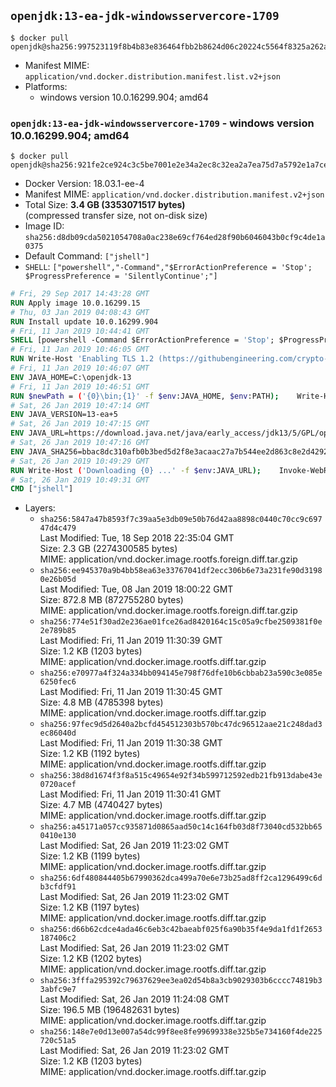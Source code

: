 ## `openjdk:13-ea-jdk-windowsservercore-1709`

```console
$ docker pull openjdk@sha256:997523119f8b4b83e836464fbb2b8624d06c20224c5564f8325a262aee247238
```

-	Manifest MIME: `application/vnd.docker.distribution.manifest.list.v2+json`
-	Platforms:
	-	windows version 10.0.16299.904; amd64

### `openjdk:13-ea-jdk-windowsservercore-1709` - windows version 10.0.16299.904; amd64

```console
$ docker pull openjdk@sha256:921fe2ce924c3c5be7001e2e34a2ec8c32ea2a7ea75d7a5792e1a7ce6dba725f
```

-	Docker Version: 18.03.1-ee-4
-	Manifest MIME: `application/vnd.docker.distribution.manifest.v2+json`
-	Total Size: **3.4 GB (3353071517 bytes)**  
	(compressed transfer size, not on-disk size)
-	Image ID: `sha256:d8db09cda5021054708a0ac238e69cf764ed28f90b6046043b0cf9c4de1a0375`
-	Default Command: `["jshell"]`
-	`SHELL`: `["powershell","-Command","$ErrorActionPreference = 'Stop'; $ProgressPreference = 'SilentlyContinue';"]`

```dockerfile
# Fri, 29 Sep 2017 14:43:28 GMT
RUN Apply image 10.0.16299.15
# Thu, 03 Jan 2019 04:08:43 GMT
RUN Install update 10.0.16299.904
# Fri, 11 Jan 2019 10:44:41 GMT
SHELL [powershell -Command $ErrorActionPreference = 'Stop'; $ProgressPreference = 'SilentlyContinue';]
# Fri, 11 Jan 2019 10:46:05 GMT
RUN Write-Host 'Enabling TLS 1.2 (https://githubengineering.com/crypto-removal-notice/) ...'; 	$tls12RegBase = 'HKLM:\\SYSTEM\CurrentControlSet\Control\SecurityProviders\SCHANNEL\Protocols\TLS 1.2'; 	if (Test-Path $tls12RegBase) { throw ('"{0}" already exists!' -f $tls12RegBase) }; 	New-Item -Path ('{0}/Client' -f $tls12RegBase) -Force; 	New-Item -Path ('{0}/Server' -f $tls12RegBase) -Force; 	New-ItemProperty -Path ('{0}/Client' -f $tls12RegBase) -Name 'DisabledByDefault' -PropertyType DWORD -Value 0 -Force; 	New-ItemProperty -Path ('{0}/Client' -f $tls12RegBase) -Name 'Enabled' -PropertyType DWORD -Value 1 -Force; 	New-ItemProperty -Path ('{0}/Server' -f $tls12RegBase) -Name 'DisabledByDefault' -PropertyType DWORD -Value 0 -Force; 	New-ItemProperty -Path ('{0}/Server' -f $tls12RegBase) -Name 'Enabled' -PropertyType DWORD -Value 1 -Force
# Fri, 11 Jan 2019 10:46:07 GMT
ENV JAVA_HOME=C:\openjdk-13
# Fri, 11 Jan 2019 10:46:51 GMT
RUN $newPath = ('{0}\bin;{1}' -f $env:JAVA_HOME, $env:PATH); 	Write-Host ('Updating PATH: {0}' -f $newPath); 	setx /M PATH $newPath
# Sat, 26 Jan 2019 10:47:14 GMT
ENV JAVA_VERSION=13-ea+5
# Sat, 26 Jan 2019 10:47:15 GMT
ENV JAVA_URL=https://download.java.net/java/early_access/jdk13/5/GPL/openjdk-13-ea+5_windows-x64_bin.zip
# Sat, 26 Jan 2019 10:47:16 GMT
ENV JAVA_SHA256=bbac8dc310afb0b3bed5d2f8e3acaac27a7b544ee2d863c8e2d4292eb48c2aa8
# Sat, 26 Jan 2019 10:49:29 GMT
RUN Write-Host ('Downloading {0} ...' -f $env:JAVA_URL); 	Invoke-WebRequest -Uri $env:JAVA_URL -OutFile 'openjdk.zip'; 	Write-Host ('Verifying sha256 ({0}) ...' -f $env:JAVA_SHA256); 	if ((Get-FileHash openjdk.zip -Algorithm sha256).Hash -ne $env:JAVA_SHA256) { 		Write-Host 'FAILED!'; 		exit 1; 	}; 		Write-Host 'Expanding ...'; 	New-Item -ItemType Directory -Path C:\temp | Out-Null; 	Expand-Archive openjdk.zip -DestinationPath C:\temp; 	Move-Item -Path C:\temp\* -Destination $env:JAVA_HOME; 	Remove-Item C:\temp; 		Write-Host 'Verifying install ...'; 	Write-Host '  java --version'; java --version; 	Write-Host '  javac --version'; javac --version; 		Write-Host 'Removing ...'; 	Remove-Item openjdk.zip -Force; 		Write-Host 'Complete.'
# Sat, 26 Jan 2019 10:49:31 GMT
CMD ["jshell"]
```

-	Layers:
	-	`sha256:5847a47b8593f7c39aa5e3db09e50b76d42aa8898c0440c70cc9c69747d4c479`  
		Last Modified: Tue, 18 Sep 2018 22:35:04 GMT  
		Size: 2.3 GB (2274300585 bytes)  
		MIME: application/vnd.docker.image.rootfs.foreign.diff.tar.gzip
	-	`sha256:ee945370a9b4bb58ea63e33767041df2ecc306b6e73a231fe90d31980e26b05d`  
		Last Modified: Tue, 08 Jan 2019 18:00:22 GMT  
		Size: 872.8 MB (872755280 bytes)  
		MIME: application/vnd.docker.image.rootfs.foreign.diff.tar.gzip
	-	`sha256:774e51f30ad2e236ae01fce26ad8420164c15c05a9cfbe2509381f0e2e789b85`  
		Last Modified: Fri, 11 Jan 2019 11:30:39 GMT  
		Size: 1.2 KB (1203 bytes)  
		MIME: application/vnd.docker.image.rootfs.diff.tar.gzip
	-	`sha256:e70977a4f324a334bb094145e798f76dfe10b6cbbab23a590c3e085e6250fec6`  
		Last Modified: Fri, 11 Jan 2019 11:30:45 GMT  
		Size: 4.8 MB (4785398 bytes)  
		MIME: application/vnd.docker.image.rootfs.diff.tar.gzip
	-	`sha256:97fec9d5d2640a2bcfd454512303b570bc47dc96512aae21c248dad3ec86040d`  
		Last Modified: Fri, 11 Jan 2019 11:30:38 GMT  
		Size: 1.2 KB (1192 bytes)  
		MIME: application/vnd.docker.image.rootfs.diff.tar.gzip
	-	`sha256:38d8d1674f3f8a515c49654e92f34b599712592edb21fb913dabe43e0720acef`  
		Last Modified: Fri, 11 Jan 2019 11:30:41 GMT  
		Size: 4.7 MB (4740427 bytes)  
		MIME: application/vnd.docker.image.rootfs.diff.tar.gzip
	-	`sha256:a45171a057cc935871d0865aad50c14c164fb03d8f73040cd532bb650410e130`  
		Last Modified: Sat, 26 Jan 2019 11:23:02 GMT  
		Size: 1.2 KB (1199 bytes)  
		MIME: application/vnd.docker.image.rootfs.diff.tar.gzip
	-	`sha256:6df480844405b67990362dca499a70e6e73b25ad8ff2ca1296499c6db3cfdf91`  
		Last Modified: Sat, 26 Jan 2019 11:23:02 GMT  
		Size: 1.2 KB (1197 bytes)  
		MIME: application/vnd.docker.image.rootfs.diff.tar.gzip
	-	`sha256:d66b62cdce4ada46c6eb3c42baeabf025f6a90b35f4e9da1fd1f2653187406c2`  
		Last Modified: Sat, 26 Jan 2019 11:23:02 GMT  
		Size: 1.2 KB (1202 bytes)  
		MIME: application/vnd.docker.image.rootfs.diff.tar.gzip
	-	`sha256:3fffa295392c79637629ee3ea02d54b8a3cb9029303b6cccc74819b33abfc9e7`  
		Last Modified: Sat, 26 Jan 2019 11:24:08 GMT  
		Size: 196.5 MB (196482631 bytes)  
		MIME: application/vnd.docker.image.rootfs.diff.tar.gzip
	-	`sha256:148e7e0d13e007a54dc99f8ee8fe99699338e325b5e734160f4de225720c51a5`  
		Last Modified: Sat, 26 Jan 2019 11:23:02 GMT  
		Size: 1.2 KB (1203 bytes)  
		MIME: application/vnd.docker.image.rootfs.diff.tar.gzip
